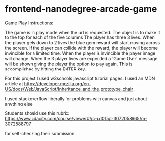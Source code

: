frontend-nanodegree-arcade-game
===============================
Game Play Instructions:

The game is in play mode when the url is requested.  The object is to make it
to the top for each of the five columns   The player has three 3
lives. When the player gets down to 2 lives the blue gem reward will start 
moving across the screen.  If the player can collide with the reward, the 
player will become invincible for a limited time.   When the player
is invincible the player image will change.  When the 3 player lives are
expended a 'Game Over' message will be shown giving the player the option
to play again.  This is accomplished by hitting the ENTER key.

For this project I used w3schools javascript tutorial pages.   I used an MDN
article at https://developer.mozilla.org/en-US/docs/Web/JavaScript/Inheritance_and_the_prototype_chain.

I used stackoverflow liberally for problems with canvas and just about anything
else.





Students should use this rubric: https://www.udacity.com/course/viewer#!/c-ud015/l-3072058665/m-3072588797

for self-checking their submission.
